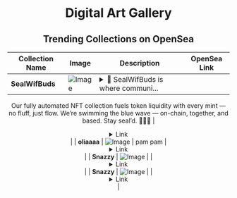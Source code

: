 <div align="center">

# Digital Art Gallery

## Trending Collections on OpenSea

| Collection Name                       | Image                                                                                     | Description                       | OpenSea Link                                                                                          |
|---------------------------------------|-------------------------------------------------------------------------------------------|-----------------------------------|--------------------------------------------------------------------------------------------------------|
| **SealWifBuds** | ![Image](https://i.seadn.io/s/raw/files/7544e35b1a084b2f2289dd2188b058f4.png?w=500&auto=format?w=200&auto=format) | <details><summary>🦭 SealWifBuds is where communi...</summary>🦭 SealWifBuds is where community meets code, and art meets utility.
Our fully automated NFT collection fuels token liquidity with every mint — no fluff, just flow.
We’re swimming the blue wave — on-chain, together, and based.
Stay seal’d. 💙🌊📜</details> | <details><summary>Link</summary>[SealWifBuds](https://opensea.io/collection/sealwifbuds)</details> |
| **oliaaaa** | ![Image](https://i.seadn.io/s/raw/files/44ab27ca72fd0de4eb745d46e76cc135.jpg?w=500&auto=format?w=200&auto=format) | pam pam | <details><summary>Link</summary>[oliaaaa](https://opensea.io/collection/oliaaaa)</details> |
| **Snazzy** | ![Image](https://i.seadn.io/s/raw/files/0e107ffd707912759286f2f7413f2c61.jpg?w=500&auto=format?w=200&auto=format) |  | <details><summary>Link</summary>[Snazzy](https://opensea.io/collection/snazzy-1485)</details> |
| **Snazzy** | ![Image](https://i.seadn.io/s/raw/files/0e107ffd707912759286f2f7413f2c61.jpg?w=500&auto=format?w=200&auto=format) |  | <details><summary>Link</summary>[Snazzy](https://opensea.io/collection/snazzy-1484)</details> |

</div>